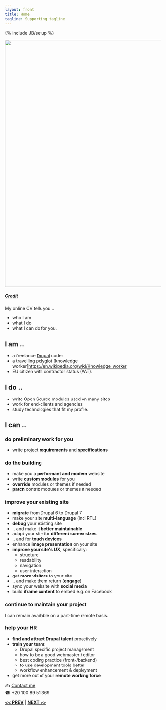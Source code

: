 ```yaml
---
layout: front
title: Home
tagline: Supporting tagline
---
```

{% include JB/setup %}

<a href="https://www.flickr.com/photos/desiitaly/2304874364" title="View photo on Flickr" target="_blank"><img src="https://farm3.staticflickr.com/2372/2304874364_b7ea60191e_o.jpg" style="width: 800px;"></a><br />
<h5><a href="https://www.flickr.com/people/desiitaly/" title="View user on Flickr" target="_blank">Credit</a></h5>

My online CV tells you ..

- who I am
- what I do
- what I can do for you.

## I am ..
- a freelance [Drupal](https://www.drupal.org/u/lolandese) coder
- a travelling [polyglot](http://dictionary.reference.com/browse/polyglot) [knowledge worker]https://en.wikipedia.org/wiki/Knowledge_worker
- EU citizen with contractor status (VAT).

## I do ..
- write Open Source modules used on many sites
- work for end-clients and agencies
- study technologies that fit my profile.

## I can ..

### do preliminary work for you

- write project **requirements** and **specifications**

### do the building

- make you a **performant and modern** website
- write **custom modules** for you
- **override** modules or themes if needed
- **patch** contrib modules or themes if needed

### improve your existing site
- **migrate** from Drupal 6 to Drupal 7
- make your site **multi-language** (incl RTL)
- **debug** your existing site
- .. and make it **better maintainable**
- adapt your site for **different screen sizes**
- .. and for **touch devices**
- enhance **image presentation** on your site
- **improve your site's UX**, specifically:
  - structure
  - readability
  - navigation
  - user interaction
- get **more visitors** to your site
- .. and make them return (**engage**)
- sync your website with **social media**
- build **iframe content** to embed e.g. on Facebook

### continue to maintain your project
I can remain available on a part-time remote basis.

### help your HR
- **find and attract Drupal talent** proactively
- **train your team**:
  - Drupal specific project management
  - how to be a good webmaster / editor
  - best coding practice (front-/backend)
  - to use development tools better
  - workflow enhancement & deployment
- get more out of your **remote working force**

<span class="signs">✍</span> <a href="http://www.mousewheel.net/contact">Contact me</a><br />
<span class="signs">☎</span> +20 100 89 51 369

<a href="/terms.html" title="My Terms"><b><< PREV</b></a> &#124; <a href="/data.html" title="Personal info"><b>NEXT >></b></a>
